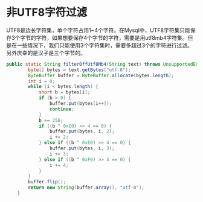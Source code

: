 # 非UTF8字符过滤 #
UTF8是边长字符集，单个字符占用1~4个字符。在Mysql中，UTF8字符集只能保存3个字节的字符，如果想要保存4个字节的字符，需要是用utf8mb4字符集。但是在一些情况下，我们只能使用3个字符集时，需要多超过3个的字符进行过滤。另外庆幸的是汉子是三个字节的。
```java
public static String filterOffUtf8Mb4(String text) throws UnsupportedEncodingException {
		byte[] bytes = text.getBytes("utf-8");
		ByteBuffer buffer = ByteBuffer.allocate(bytes.length);
		int i = 0;
		while (i < bytes.length) {
			short b = bytes[i];
			if (b > 0) {
				buffer.put(bytes[i++]);
				continue;
			}
			b += 256;
			if ((b ^ 0xC0) >> 4 == 0) {
				buffer.put(bytes, i, 2);
				i += 2;
			} else if ((b ^ 0xE0) >> 4 == 0) {
				buffer.put(bytes, i, 3);
				i += 3;
			} else if ((b ^ 0xF0) >> 4 == 0) {
				i += 4;
			}
		}
		buffer.flip();
		return new String(buffer.array(), "utf-8");
	}
```
